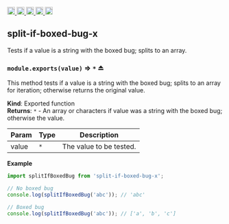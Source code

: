 <a href="https://travis-ci.org/Xotic750/split-if-boxed-bug-x"
  title="Travis status">
<img
  src="https://travis-ci.org/Xotic750/split-if-boxed-bug-x.svg?branch=master"
  alt="Travis status" height="18">
</a>
<a href="https://david-dm.org/Xotic750/split-if-boxed-bug-x"
  title="Dependency status">
<img src="https://david-dm.org/Xotic750/split-if-boxed-bug-x/status.svg"
  alt="Dependency status" height="18"/>
</a>
<a
  href="https://david-dm.org/Xotic750/split-if-boxed-bug-x?type=dev"
  title="devDependency status">
<img src="https://david-dm.org/Xotic750/split-if-boxed-bug-x/dev-status.svg"
  alt="devDependency status" height="18"/>
</a>
<a href="https://badge.fury.io/js/split-if-boxed-bug-x"
  title="npm version">
<img src="https://badge.fury.io/js/split-if-boxed-bug-x.svg"
  alt="npm version" height="18">
</a>
<a href="https://www.jsdelivr.com/package/npm/split-if-boxed-bug-x"
  title="jsDelivr hits">
<img src="https://data.jsdelivr.com/v1/package/npm/split-if-boxed-bug-x/badge?style=rounded"
  alt="jsDelivr hits" height="18">
</a>

<a name="module_split-if-boxed-bug-x"></a>

## split-if-boxed-bug-x

Tests if a value is a string with the boxed bug; splits to an array.

<a name="exp_module_split-if-boxed-bug-x--module.exports"></a>

### `module.exports(value)` ⇒ <code>\*</code> ⏏

This method tests if a value is a string with the boxed bug; splits to an
array for iteration; otherwise returns the original value.

**Kind**: Exported function  
**Returns**: <code>\*</code> - An array or characters if value was a string with the boxed bug;
otherwise the value.

| Param | Type            | Description             |
| ----- | --------------- | ----------------------- |
| value | <code>\*</code> | The value to be tested. |

**Example**

```js
import splitIfBoxedBug from 'split-if-boxed-bug-x';

// No boxed bug
console.log(splitIfBoxedBug('abc')); // 'abc'

// Boxed bug
console.log(splitIfBoxedBug('abc')); // ['a', 'b', 'c']
```
